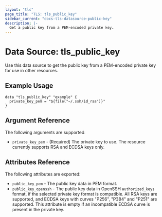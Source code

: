 ```yaml
---
layout: "tls"
page_title: "TLS: tls_public_key"
sidebar_current: "docs-tls-datasource-public-key"
description: |-
  Get a public key from a PEM-encoded private key.
---
```


# Data Source: tls_public_key

Use this data source to get the public key from a PEM-encoded private key for
use in other resources.

## Example Usage

```hcl
data "tls_public_key" "example" {
  private_key_pem = "${file("~/.ssh/id_rsa")}"
}
```

## Argument Reference

The following arguments are supported:

* `private_key_pem` - (Required) The private key to use. The resource currently
  supports RSA and ECDSA keys only.


## Attributes Reference

The following attributes are exported:

* `public_key_pem` - The public key data in PEM format.
* `public_key_openssh` - The public key data in OpenSSH `authorized_keys`
  format, if the selected private key format is compatible. All RSA keys are
  supported, and ECDSA keys with curves "P256", "P384" and "P251" are supported.
  This attribute is empty if an incompatible ECDSA curve is present in the
  private key.

